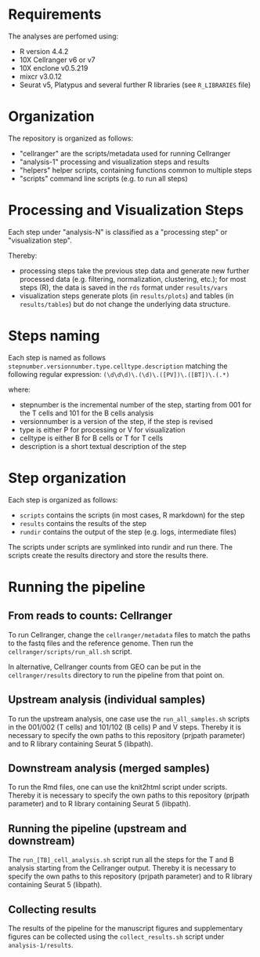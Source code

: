 # Requirements

The analyses are perfomed using:
- R version 4.4.2
- 10X Cellranger v6 or v7
- 10X enclone v0.5.219
- mixcr v3.0.12
- Seurat v5, Platypus and several further R libraries (see ``R_LIBRARIES`` file)

# Organization

The repository is organized as follows:
- "cellranger" are the scripts/metadata used for running Cellranger
- "analysis-1" processing and visualization steps and results
- "helpers" helper scripts, containing functions common to multiple steps
- "scripts" command line scripts (e.g. to run all steps)

# Processing and Visualization Steps

Each step under "analysis-N" is classified as a "processing step" or
"visualization step".

Thereby:
- processing steps take the previous step data and generate
  new further processed data (e.g. filtering, normalization, clustering, etc.);
  for most steps (R), the data is saved in the ``rds`` format under
  ``results/vars``
- visualization steps generate plots (in ``results/plots``) and tables
  (in ``results/tables``) but do not change the underlying data structure.

# Steps naming

Each step is named as follows
``stepnumber.versionnumber.type.celltype.description``
matching the following regular expression:
``(\d\d\d)\.(\d)\.([PV])\.([BT])\.(.*)``

where:
- stepnumber is the incremental number of the step,
  starting from 001 for the T cells and 101 for the B cells analysis
- versionnumber is a version of the step, if the step is revised
- type is either P for processing or V for visualization
- celltype is either B for B cells or T for T cells
- description is a short textual description of the step

# Step organization

Each step is organized as follows:
- ``scripts`` contains the scripts (in most cases, R markdown) for the step
- ``results`` contains the results of the step
- ``rundir`` contains the output of the step (e.g. logs, intermediate files)

The scripts under scripts are symlinked into rundir and run there. The scripts
create the results directory and store the results there.

# Running the pipeline

## From reads to counts: Cellranger

To run Cellranger, change the ``cellranger/metadata`` files to match the paths
to the fastq files and the reference genome. Then run the
``cellranger/scripts/run_all.sh`` script.

In alternative, Cellranger counts from GEO can be put in the
``cellranger/results`` directory to run the pipeline from that point on.

## Upstream analysis (individual samples)

To run the upstream analysis, one case use the ``run_all_samples.sh`` scripts
in the 001/002 (T cells) and 101/102 (B cells) P and V steps.
Thereby it is necessary to specify the own paths to this repository
(prjpath parameter) and to R library containing Seurat 5 (libpath).

## Downstream analysis (merged samples)

To run the Rmd files, one can use the knit2html script under scripts.
Thereby it is necessary to specify the own paths to this repository
(prjpath parameter) and to R library containing Seurat 5 (libpath).

## Running the pipeline (upstream and downstream)

The ``run_[TB]_cell_analysis.sh`` script run all the steps for the
T and B analysis starting from the Cellranger output.
Thereby it is necessary to specify the own paths to this repository
(prjpath parameter) and to R library containing Seurat 5 (libpath).

## Collecting results

The results of the pipeline for the manuscript figures and supplementary
figures can be collected using the ``collect_results.sh`` script under
``analysis-1/results``.
